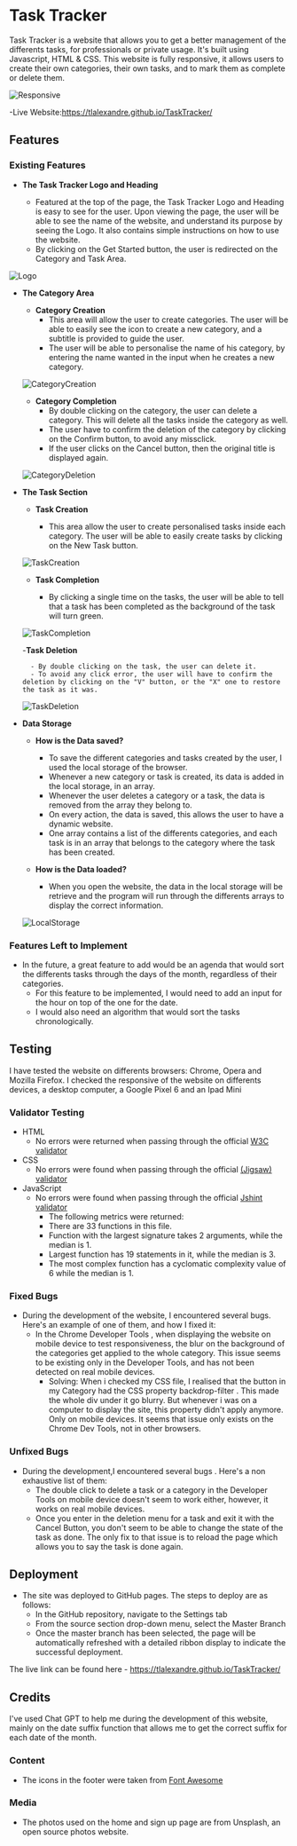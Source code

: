 # Task Tracker

Task Tracker is a website that allows you to get a better management of the differents tasks, for professionals or private usage. It's built using Javascript, HTML & CSS. This website is fully responsive, it allows users to create their own categories, their own tasks, and to mark them as complete or delete them.

![Responsive](./readme/TaskTrackerResponsive.png)

-Live Website:https://tlalexandre.github.io/TaskTracker/

## Features 

### Existing Features

- __The Task Tracker Logo and Heading__
  
    - Featured at the top of the page, the Task Tracker Logo and Heading is easy to see for the user. Upon viewing the page, the user will be able to see the name of the website, and understand its purpose by seeing the Logo. It also contains simple instructions on how to use the website. 
    - By clicking on the Get Started button, the user is redirected on the Category and Task Area. 

![Logo](./readme/TaskTrackerHeading.png)

- __The Category Area__
  
    - __Category Creation__
        - This area will allow the user to create categories. The user will be able to easily see the icon to create a new category, and a subtitle is provided to guide the user.
        - The user will be able to personalise the name of his category, by entering the name wanted in the input when he creates a new category.

    ![CategoryCreation](./readme/CategoryCreation.png)

    - __Category Completion__
        - By double clicking on the category, the user can delete a category. This will delete all the tasks inside the category as well. 
        - The user have to confirm the deletion of the category by clicking on the Confirm button, to avoid any missclick.
        - If the user clicks on the Cancel button, then the original title is displayed again. 

    ![CategoryDeletion](./readme/CategoryDeletion.png)


- __The Task Section__
  
    - __Task Creation__

        - This area allow the user to create personalised tasks inside each category. The user will be able to easily create tasks by clicking on the New Task button.

    ![TaskCreation](./readme/TaskCreation.png)

    - __Task Completion__

        - By clicking a single time on the tasks, the user will be able to tell that a task has been completed as the background of the task will turn green. 

    ![TaskCompletion](./readme/TaskCompletion.png)

    -__Task Deletion__

        - By double clicking on the task, the user can delete it. 
        - To avoid any click error, the user will have to confirm the deletion by clicking on the "V" button, or the "X" one to restore the task as it was. 

    ![TaskDeletion](./readme/TaskDeletion.png)



- __Data Storage__

    - __How is the Data saved?__

        - To save the different categories and tasks created by the user, I used the local storage of the browser.
        - Whenever a new category or task is created, its data is added in the local storage, in an array. 
        - Whenever the user deletes a category or a task, the data is removed from the array they belong to.
        - On every action, the data is saved, this allows the user to have a dynamic website.
        - One array contains a list of the differents categories, and each task is in an array that belongs to the category where the task has been created.
        
    - __How is the Data loaded?__

        - When you open the website, the data in the local storage will be retrieve and the program will run through the differents arrays to display the correct   information. 

    ![LocalStorage](./readme/LocalStorage.png)

### Features Left to Implement

- In the future, a great feature to add would be an agenda that would sort the differents tasks through the days of the month, regardless of their categories.
    - For this feature to be implemented, I would need to add an input for the hour on top of the one for the date. 
    - I would also need an algorithm that would sort the tasks chronologically. 

## Testing 

I have tested the website on differents browsers: Chrome, Opera and Mozilla Firefox.
I checked the responsive of the website on differents devices, a desktop computer, a Google Pixel 6 and an Ipad Mini

### Validator Testing 

- HTML
    - No errors were returned when passing through the official [W3C validator](https://validator.w3.org/nu/?doc=https%3A%2F%2Ftlalexandre.github.io%2FTaskTracker%2F)
- CSS
    - No errors were found when passing through the official [(Jigsaw) validator](http://jigsaw.w3.org/css-validator/validator?lang=en&profile=css3svg&uri=https%3A%2F%2Ftlalexandre.github.io%2FTaskTracker%2F&usermedium=all&vextwarning=&warning=1)
- JavaScript
    - No errors were found when passing through the official [Jshint validator](https://jshint.com/)
      - The following metrics were returned: 
      - There are 33 functions in this file.
      - Function with the largest signature takes 2 arguments, while the median is 1.
      - Largest function has 19 statements in it, while the median is 3.
      - The most complex function has a cyclomatic complexity value of 6 while the median is 1.

### Fixed Bugs

- During the development of the website, I encountered several bugs. Here's an example of one of them, and how I fixed it:
    - In the Chrome Developer Tools , when displaying the website on mobile device to test responsiveness, the blur on the background of the categories get applied to the whole category. This issue seems to be existing only in the Developer Tools, and has not been detected on real mobile devices.
        - Solving:
            When i checked my CSS file, I realised that the button in my Category had the CSS property backdrop-filter . This made the whole div under it go blurry. But whenever i was on a computer to display the site, this property didn't apply anymore. Only on mobile devices. It seems that issue only exists on the Chrome Dev Tools, not in other browsers.
### Unfixed Bugs

- During the development,I encountered several bugs . Here's a non exhaustive list of them:
    - The double click to delete a task or a category in the Developer Tools on mobile device doesn't seem to work either, however, it works on real mobile devices.
    - Once you enter in the deletion menu for a task and exit it with the Cancel Button, you don't seem to be able to change the state of the task as done. The only fix to that issue is to reload the page which allows you to say the task is done again. 

## Deployment

- The site was deployed to GitHub pages. The steps to deploy are as follows: 
  - In the GitHub repository, navigate to the Settings tab 
  - From the source section drop-down menu, select the Master Branch
  - Once the master branch has been selected, the page will be automatically refreshed with a detailed ribbon display to indicate the successful deployment. 

The live link can be found here - https://tlalexandre.github.io/TaskTracker/


## Credits 

I've used Chat GPT to help me during the development of this website, mainly on the date suffix function that allows me to get the correct suffix for each date of the month. 

### Content 

- The icons in the footer were taken from [Font Awesome](https://fontawesome.com/)

### Media

- The photos used on the home and sign up page are from Unsplash, an open source photos website. 
